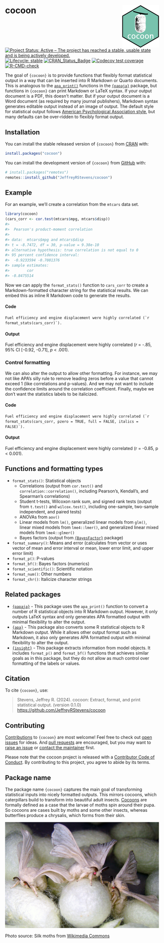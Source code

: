 
<!-- README.md is generated from README.Rmd. Please edit that file -->

# cocoon <a href="https://jeffreyrstevens.github.io/cocoon/"><img src="man/figures/logo.png" align="right" height="139" alt="cocoon website" /></a>

<!-- badges: start -->

[![Project Status: Active – The project has reached a stable, usable
state and is being actively
developed.](https://www.repostatus.org/badges/latest/active.svg)](https://www.repostatus.org/#active)
[![Lifecycle:
stable](https://img.shields.io/badge/lifecycle-stable-brightgreen.svg)](https://lifecycle.r-lib.org/articles/stages.html#stable)
[![CRAN_Status_Badge](https://www.r-pkg.org/badges/version/cocoon)](https://cran.r-project.org/package=cocoon)
[![Codecov test
coverage](https://codecov.io/gh/JeffreyRStevens/cocoon/branch/main/graph/badge.svg)](https://app.codecov.io/gh/JeffreyRStevens/cocoon?branch=main)
[![R-CMD-check](https://github.com/JeffreyRStevens/cocoon/actions/workflows/R-CMD-check.yaml/badge.svg)](https://github.com/JeffreyRStevens/cocoon/actions/workflows/R-CMD-check.yaml)
<!-- badges: end -->

The goal of `{cocoon}` is to provide functions that flexibly format
statistical output in a way that can be inserted into R Markdown or
Quarto documents. This is analogous to the
[`apa_print()`](https://frederikaust.com/papaja_man/reporting.html#statistical-models-and-tests)
functions in the [`{papaja}`](https://github.com/crsh/papaja) package,
but functions in `{cocoon}` can print Markdown or LaTeX syntax. If your
output document is a PDF, this doesn’t matter. But if your output
document is a Word document (as required by many journal publishers),
Markdown syntax generates editable output instead of an image of output.
The default style for statistical output follows [American Psychological
Association style](https://apastyle.apa.org/), but many defaults can be
over-ridden to flexibly format output.

## Installation

You can install the stable released version of `{cocoon}` from
[CRAN](https://cran.r-project.org/package=cocoon) with:

``` r
install.packages("cocoon")
```

You can install the development version of `{cocoon}` from
[GitHub](https://github.com/) with:

``` r
# install.packages("remotes")
remotes::install_github("JeffreyRStevens/cocoon")
```

## Example

For an example, we’ll create a correlation from the `mtcars` data set.

``` r
library(cocoon)
(cars_corr <- cor.test(mtcars$mpg, mtcars$disp))
#> 
#>  Pearson's product-moment correlation
#> 
#> data:  mtcars$mpg and mtcars$disp
#> t = -8.7472, df = 30, p-value = 9.38e-10
#> alternative hypothesis: true correlation is not equal to 0
#> 95 percent confidence interval:
#>  -0.9233594 -0.7081376
#> sample estimates:
#>        cor 
#> -0.8475514
```

Now we can apply the `format_stats()` function to `cars_corr` to create
a Markdown-formatted character string for the statistical results. We
can embed this as inline R Markdown code to generate the results.

#### Code

`` Fuel efficiency and engine displacement were highly correlated (`r format_stats(cars_corr)`). ``

#### Output

Fuel efficiency and engine displacement were highly correlated (*r* =
-.85, 95% CI \[-0.92, -0.71\], *p* \< .001).

### Control formatting

We can also alter the output to allow other formatting. For instance, we
may not like APA’s silly rule to remove leading zeros before a value
that cannot exceed 1 (like correlations and p-values). And we may not
want to include the confidence limits around the correlation
coefficient. Finally, maybe we don’t want the statistics labels to be
italicized.

#### Code

`` Fuel efficiency and engine displacement were highly correlated (`r format_stats(cars_corr, pzero = TRUE, full = FALSE, italics = FALSE)`). ``

#### Output

Fuel efficiency and engine displacement were highly correlated (r =
-0.85, p \< 0.001).

## Functions and formatting types

- `format_stats()`: Statistical objects
  - Correlations (output from `cor.test()` and
    `correlation::correlation()`, including Pearson’s, Kendall’s, and
    Spearman’s correlations)
  - Student t-tests, Wilcoxon rank sum, and signed rank tests (output
    from `t.test()` and `wilcox.test()`, including one-sample,
    two-sample independent, and paired tests)
  - ANOVAs from `aov()`
  - Linear models from `lm()`, generalized linear models from `glm()`,
    linear mixed models from `lme4::lmer()`, and generalized linear
    mixed models from `lme4::glmer()`
  - Bayes factors (output from
    [`{BayesFactor}`](https://cran.r-project.org/package=BayesFactor)
    package)
- `format_summary()`: Means and error (calculates from vector or uses
  vector of mean and error interval or mean, lower error limit, and
  upper error limit)
- `format_p()`: P-values
- `format_bf()`: Bayes factors (numerics)
- `format_scientific()`: Scientific notation
- `format_num()`: Other numbers
- `format_chr()`: Italicize character strings

## Related packages

- [`{papaja}`](https://github.com/crsh/papaja) - This package uses the
  `apa_print()` function to convert a number of R statistical objects
  into R Markdown output. However, it only outputs LaTeX syntax and only
  generates APA formatted output with minimal flexibility to alter the
  output.
- [`{apa}`](https://github.com/dgromer/apa) - This package also converts
  some R statistical objects to R Markdown output. While it allows other
  output format such as Markdown, it also only generates APA formatted
  output with minimal flexibility to alter the output.
- [`{insight}`](https://easystats.github.io/insight/) - This package
  extracts information from model objects. It includes `format_p()` and
  `format_bf()` functions that achieves similar goals as in this
  package, but they do not allow as much control over formatting of the
  labels or values.

## Citation

To cite `{cocoon}`, use:

> Stevens, Jeffrey R. (2024). cocoon: Extract, format, and print
> statistical output. (version 0.1.0)
> <https://github.com/JeffreyRStevens/cocoon>

## Contributing

[Contributions](https://jeffreyrstevens.github.io/cocoon/CONTRIBUTING.html)
to `{cocoon}` are most welcome! Feel free to check out [open
issues](https://github.com/JeffreyRStevens/cocoon/issues) for ideas. And
[pull requests](https://github.com/JeffreyRStevens/cocoon/pulls) are
encouraged, but you may want to [raise an
issue](https://github.com/JeffreyRStevens/cocoon/issues/new/choose) or
[contact the maintainer](mailto:jeffrey.r.stevens@protonmail.com) first.

Please note that the cocoon project is released with a [Contributor Code
of
Conduct](https://jeffreyrstevens.github.io/cocoon/CODE_OF_CONDUCT.html).
By contributing to this project, you agree to abide by its terms.

## Package name

The package name `{cocoon}` captures the main goal of transforming
statistical inputs into nicely formatted outputs. This mirrors cocoons,
which caterpillars build to transform into beautiful adult insects.
[Cocoons](https://en.wikipedia.org/wiki/Pupa) are formally defined as a
case that the larvae of moths spin around their pupa. So cocoons are
cases built by moths and some other insects, whereas butterflies produce
a chrysalis, which forms from their skin.

<img src="man/figures/silkmoths.png" alt="Three white moths on fuzzy white cocoons." width="600" />

Photo source: Silk moths from [Wikimedia
Commons](https://commons.wikimedia.org/wiki/File:6_Monster_Silk_Moths.jpg)
